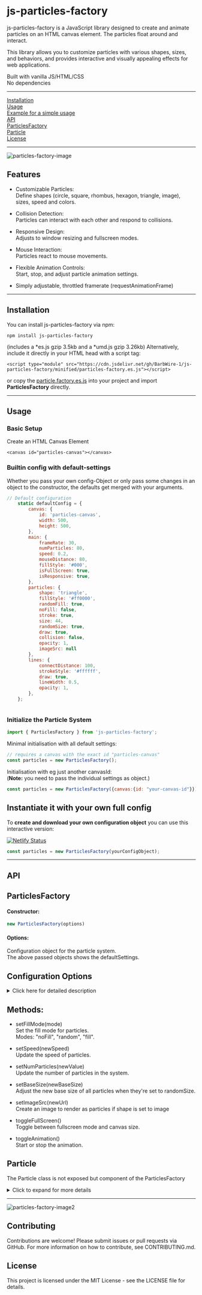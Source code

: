 # js-particles-factory

js-particles-factory is a JavaScript library designed to create and animate particles on an HTML canvas element. The particles float around and interact.<br>

This library allows you to customize particles with various shapes, sizes, and behaviors, and provides interactive and visually appealing effects for web applications.

Built with vanilla JS/HTML/CSS<br>
No dependencies

---

[Installation](#installation)<br>
[Usage](#usage)<br>
[Example for a simple usage](https://github.com/BarbWire-1/js-particles-factory-example)<br>
[API](#api)<br>
[ParticlesFactory](#particlesfactory)<br>
[Particle](#particle)<br>
[License](#license)<br>

---
![particles-factory-image](factory-img.png)
## Features

* Customizable Particles:<br>
Define shapes (circle, square, rhombus, hexagon, triangle, image), sizes, speed and colors.

* Collision Detection:<br>
Particles can interact with each other and respond to collisions.

* Responsive Design:<br>
Adjusts to window resizing and fullscreen modes.

* Mouse Interaction:<br>
Particles react to mouse movements.

* Flexible Animation Controls:<br>
Start, stop, and adjust particle animation settings.

* Simply adjustable, throttled  framerate (requestAnimationFrame)


---
## Installation
You can install js-particles-factory via npm:

```
npm install js-particles-factory
```
(includes a *es.js gzip 3.5kb and a *umd.js gzip 3.26kb)
Alternatively, include it directly in your HTML head with a script tag:
```
<script type="module" src="https://cdn.jsdelivr.net/gh/BarbWire-1/js-particles-factory/minified/particles-factory.es.js"></script>

```
or copy the [particle.factory.es.js](./minified/particles-factory.es.js) into your project and import **ParticlesFactory** directly.<br>


---
## Usage

### Basic Setup<br>
Create an HTML Canvas Element

```
<canvas id="particles-canvas"></canvas>
```
### Builtin config with default-settings
Whether you pass your own config-Object or only pass some changes in an object to the constructor, the defaults get merged with your arguments.<br>



```js
// Default configuration
	static defaultConfig = {
		canvas: {
			id: 'particles-canvas',
			width: 500,
			height: 500,
		},
		main: {
			frameRate: 30,
			numParticles: 80,
			speed: 0.2,
			mouseDistance: 80,
			fillStyle: '#000',
			isFullScreen: true,
			isResponsive: true,
		},
		particles: {
			shape: 'triangle',
			fillStyle: '#ff0000',
			randomFill: true,
			noFill: false,
			stroke: true,
			size: 44,
			randomSize: true,
			draw: true,
			collision: false,
			opacity: 1,
			imageSrc: null
		},
		lines: {
			connectDistance: 100,
			strokeStyle: '#ffffff',
			draw: true,
			lineWidth: 0.5,
			opacity: 1,
		},
	};



```
### Initialize the Particle System

```js
import { ParticlesFactory } from 'js-particles-factory';
```
Minimal initialisation with all default settings:
```js
// requires a canvas with the exact id "particles-canvas"
const particles = new ParticlesFactory();
```
Initialisation with eg just another canvasId:<br>
(**Note:** you need to pass the individual settings as object.)
```js
const particles = new ParticlesFactory({canvas:{id: "your-canvas-id"}});
```


## Instantiate it with your own full config
To **create and download your own configuration object** you can use this interactive version:

[![Netlify Status](https://api.netlify.com/api/v1/badges/ba7818d0-76da-49a3-bd61-e75e9c130101/deploy-status)](https://particles-factory.netlify.app/)

```js
const particles = new ParticlesFactory(yourConfigObject);
```

---

## API
## ParticlesFactory<br>
#### Constructor:

```js
new ParticlesFactory(options)
```
#### Options:

Configuration object for the particle system.<br>
The above passed objects shows the defaultSettings.



## Configuration Options
<details>
<summary>Click here for detailed description</summary>

* ### Canvas<br>
  * id: ID of the canvas element.<br>
  * width: Width of the canvas.<br>
  * height: Height of the canvas.<br><br>
* ### Main<br>
  * frameRate: Animation frame rate.<br>
  * numParticles: Number of particles to generate.<br>
  * speed: Base speed of particles.<br>
  * mouseDistance: Distance within which particles react to the mouse.<br>
  * fillStyle: Background color of the canvas.<br>
  * isFullScreen: Toggle fullscreen mode.<br>
  * isResponsive: Adjust canvas size on window resize.<br>


* ### Particles
  * shape: Shape of the particles.<br>
  * fillStyle: Base color of particles.<br>
  * randomFill: Whether particles have random colors.<br>
  * noFill: Whether particles are transparent.<br>
  * stroke: Whether particles have a stroke.<br>
  * size: Base size of particles.<br>
  * randomSize: Whether particles have random sizes.<br>
  * draw: Whether to draw particles.<br>
  * collision: Whether to detect collisions.<br>
  * opacity: Opacity of particles.<br>
  * imageSrc: The url to an image to use as shape

* ### Lines
  * connectDistance: Distance within which lines are drawn between particles.<br>
  * strokeStyle: Color of the lines.<br>
  * draw: Whether to draw lines.<br>
  * lineWidth: Width of the lines.<br>
  * opacity: Opacity of the lines.<br>
</details>

## Methods:

  * setFillMode(mode)<br>
Set the fill mode for particles.<br>
Modes: "noFill", "random", "fill".

  * setSpeed(newSpeed)<br>
Update the speed of particles.

  * setNumParticles(newValue)<br>
Update the number of particles in the system.

  * setBaseSize(newBaseSize)<br>
Adjust the new base size of all particles when they're set to randomSize.

  * setImageSrc(newUrl)<br>
  Create an image to render as particles if shape is set to image

  * toggleFullScreen()<br>
Toggle between fullscreen mode and canvas size.

  * toggleAnimation()<br>
Start or stop the animation.



## Particle
The Particle class is not exposed but component of the ParticlesFactory
<details>
  <summary>Click to expand for more details</summary>

### Constructor:
```js
new Particle(canvas, x, y, size, speed, fillStyle)
```
canvas: The canvas element.<br>
x: X-coordinate of the particle.<br>
y: Y-coordinate of the particle.<br>
size: Size (diameter) of the particle.<br>
speed: Movement speed of the particle.<br>
fillStyle: Color of the particle.<br>

### Methods:

drawParticle(fillColor, opacity, size, shape, strokeStyle)<br>
Draw the particle on the canvas.

keepInBoundaries(drawParticles)<br>
Ensure the particle stays within the canvas boundaries.

particlesCollision(isRandomSize, commonSize, particle, otherParticle, distance)<br>
Handle collisions between particles.

updateCoords(drawParticles)<br>
Recalculate the particle’s coordinates.

updateSpeed(speed)<br>
Update the particle’s speed (on collision).

handleMouseMove(event, mouseDistance, canvasX, canvasY)<br>
Handle the particle's behavior when the mouse moves nearby.


</details>

---
![particles-factory-image2](factory-img2.png)
## Contributing
Contributions are welcome! Please submit issues or pull requests via GitHub. For more information on how to contribute, see CONTRIBUTING.md.

## License
This project is licensed under the MIT License - see the LICENSE file for details.
